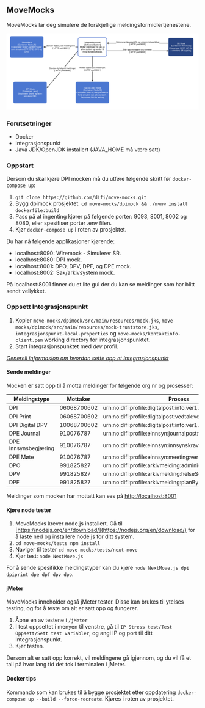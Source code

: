 ## MoveMocks

MoveMocks lar deg simulere de forskjellige meldingsformidlertjenestene.

![alt text](images/MockContainers.png "Container diagram")


### Forutsetninger

* Docker
* Integrasjonspunkt
* Java JDK/OpenJDK installert (JAVA_HOME må være satt)


### Oppstart

Dersom du skal kjøre DPI mocken må du utføre følgende skritt før ```docker-compose up```:

1. ``` git clone https://github.com/difi/move-mocks.git ```
2. Bygg dpimock prosjektet: ``` cd move-mocks/dpimock && ./mvnw install dockerfile:build ```
5. Pass på at ingenting kjører på følgende porter: 9093, 8001, 8002 og 8080, eller spesifiser porter .env filen.
6. Kjør ``` docker-compose up ``` i roten av prosjektet. 

Du har nå følgende applikasjoner kjørende:

* localhost:8090: Wiremock - Simulerer SR.
* localhost:8080: DPI mock.
* localhost:8001: DPO, DPV, DPF, og DPE mock.
* localhost:8002: Sak/arkivsystem mock.

På localhost:8001 finner du et lite gui der du kan se meldinger som har blitt sendt vellykket.


### Oppsett Integrasjonspunkt

1. Kopier ```move-mocks/dpimock/src/main/resources/mock.jks```, ```move-mocks/dpimock/src/main/resources/mock-truststore.jks```, ```integrasjonspunkt-local.properties``` og ```move-mocks/kontaktinfo-client.pem``` working directory for integrasjonspunktet.
2. Start integrasjonspunktet med *dev* profil.  

[*Generell informasjon om hvordan sette opp et integrasjonspunkt*](https://difi.github.io/felleslosninger/eformidling_download_ip.html)

#### Sende meldinger

Mocken er satt opp til å motta meldinger for følgende org nr og prosesser:

| Meldingstype         | Mottaker    | Prosess                                                     | Dokumenttype                                 |
|----------------------|-------------|-------------------------------------------------------------|----------------------------------------------|
| DPI                  | 06068700602 | urn:no:difi:profile:digitalpost:info:ver1.0                 | urn:no:difi:digitalpost:xsd:digital::digital |
| DPI Print            | 06068700602 | urn:no:difi:profile:digitalpost:vedtak:ver1.0               | urn:no:difi:digitalpost:xsd:fysisk::print    |
| DPI Digital DPV      | 10068700602 | urn:no:difi:profile:digitalpost:info:ver1.0	               | urn:no:difi:digitalpost:xsd:digital::digital_dpv |
| DPE Journal          | 910076787   | urn:no:difi:profile:einnsyn:journalpost:ver1.0              | urn:no:difi:einnsyn:xsd::publisering         |
| DPE Innsynsbegjæring | 910076787   | urn:no:difi:profile:einnsyn:innsynskrav:ver1.0              | urn:no:difi:einnsyn:xsd::innsynskrav         |
| DPE Møte             | 910076787   | urn:no:difi:profile:einnsyn:meeting:ver1.0                  | urn:no:difi:einnsyn:xsd::publisering         |
| DPO                  | 991825827   | urn:no:difi:profile:arkivmelding:administrasjon:ver1.0      | urn:no:difi:arkivmelding:xsd::arkivmelding   |
| DPV                  | 991825827   | urn:no:difi:profile:arkivmelding:helseSosialOgOmsorg:ver1.0 | urn:no:difi:arkivmelding:xsd::arkivmelding   |
| DPF                  | 991825827   | urn:no:difi:profile:arkivmelding:planByggOgGeodata:ver1.0   | urn:no:difi:arkivmelding:xsd::arkivmelding   |

Meldinger som mocken har mottatt kan ses på [http://localhost:8001](http://localhost:8001)


#### Kjøre node tester
1. MoveMocks krever node.js installert. Gå til [https://nodejs.org/en/download/](https://nodejs.org/en/download/) for å laste ned og installere node js for ditt system.
2. ```cd move-mocks/tests npm install``` 
3. Naviger til tester ```cd move-mocks/tests/next-move```
4. Kjør test: ```node NextMove.js```

For å sende spesifikke meldingstyper kan du kjøre ``` node NextMove.js dpi dpiprint dpe dpf dpv dpo ```.

#### jMeter

MoveMocks inneholder også jMeter tester. Disse kan brukes til ytelses testing, og for å teste om alt er satt opp og fungerer.
 
1. Åpne en av testene i ```/jMeter ```
2. I test oppsettet i menyen til venstre, gå til ```IP Stress test/Test Oppsett/Sett test variabler```, og angi IP og port til ditt Integrasjonspunkt.
3. Kjør testen.

Dersom alt er satt opp korrekt, vil meldingene gå igjennom, og du vil få et tall på hvor lang tid det tok i terminalen i jMeter. 

#### Docker tips

Kommando som kan brukes til å bygge prosjektet etter oppdatering ```docker-compose up --build --force-recreate```. Kjøres i roten av prosjektet.